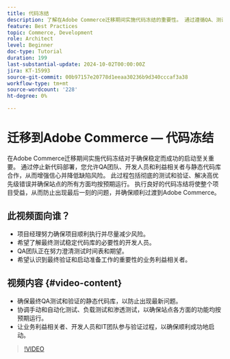 ```yaml
---
title: 代码冻结
description: 了解在Adobe Commerce迁移期间实施代码冻结的重要性。 通过遵循QA、测试和验证的最佳实践，确保稳定性、置信度和成功发布。
feature: Best Practices
topic: Commerce, Development
role: Architect
level: Beginner
doc-type: Tutorial
duration: 199
last-substantial-update: 2024-10-02T00:00:00Z
jira: KT-15993
source-git-commit: 00b97157e20778d1eeaa30236b9d340cccaf3a38
workflow-type: tm+mt
source-wordcount: '228'
ht-degree: 0%

---
```



# 迁移到Adobe Commerce — 代码冻结

在Adobe Commerce迁移期间实施代码冻结对于确保稳定而成功的启动至关重要。 通过停止新代码部署，您允许QA团队、开发人员和利益相关者与静态代码库合作，从而增强信心并降低缺陷风险。 此过程包括彻底的测试和验证、解决高优先级错误并确保站点的所有方面均按预期运行。 执行良好的代码冻结将使整个项目受益，从而防止出现最后一刻的问题，并确保顺利过渡到Adobe Commerce。


## 此视频面向谁？

* 项目经理努力确保项目顺利执行并尽量减少风险。
* 希望了解最终测试稳定代码库的必要性的开发人员。
* QA团队正在努力澄清测试时间表和期望。
* 希望认识到最终验证和启动准备工作的重要性的业务利益相关者。

## 视频内容 {#video-content}

* 确保最终QA测试和验证的静态代码库，以防止出现最新问题。
* 协调手动和自动化测试、负载测试和渗透测试，以确保站点各方面的功能均按预期运行。
* 让业务利益相关者、开发人员和IT团队参与验证过程，以确保顺利成功地启动。

>[!VIDEO](https://video.tv.adobe.com/v/3432965/?learn=on)
